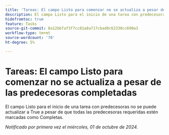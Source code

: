 ```yaml
---
title: 'Tareas: El campo Listo para comenzar no se actualiza a pesar de las predecesoras completadas'
description: El campo Listo para el inicio de una tarea con predecesoras no se puede actualizar a True a pesar de que todas las predecesoras requeridas estén marcadas como Completas.
hidefromtoc: true
feature: Tasks
source-git-commit: 8a12bbfaf3f7cc01a8a717cbad8c62330cc690a3
workflow-type: tm+mt
source-wordcount: '70'
ht-degree: 5%

---
```


# Tareas: El campo Listo para comenzar no se actualiza a pesar de las predecesoras completadas

El campo Listo para el inicio de una tarea con predecesoras no se puede actualizar a True a pesar de que todas las predecesoras requeridas estén marcadas como Completas.

_Notificado por primera vez el miércoles, 01 de octubre de 2024._
